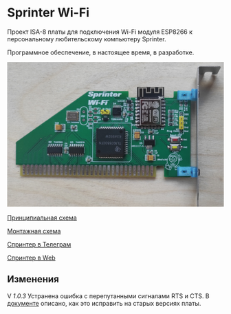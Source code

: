# Sprinter Wi-Fi

Проект ISA-8 платы для подключения Wi-Fi модуля ESP8266 к персональному любительскому компьютеру Sprinter.

Программное обеспечение, в настоящее время, в разработке.

![image](Export/sprinter-esp.jpg)

[Принципиальная схема](Export/Schematic_Sprinter-ESP_v1.0.3.pdf)

[Монтажная схема](Export/PCB_Sprinter-ESP-v1.0.3.pdf)

[Спринтер в Телеграм](https://t.me/zx_sprinter)

[Спринтер в Web](https://www.sprinter.ru/)

## Изменения
V *1.0.3* Устранена ошибка с перепутанными сигналами RTS и CTS. В [документе](Export/rts-cts-fix.pdf) описано, как это исправить на старых версиях платы.
